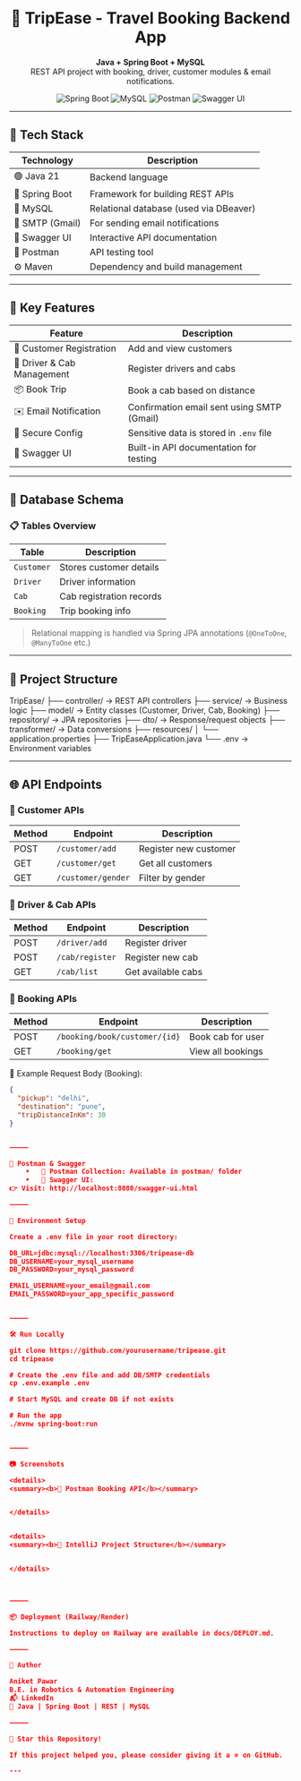 <h1 align="center">🚗 TripEase - Travel Booking Backend App</h1>

<p align="center">
  <b>Java + Spring Boot + MySQL</b><br>
  REST API project with booking, driver, customer modules & email notifications.
</p>

<p align="center">
  <img src="https://img.shields.io/badge/SpringBoot-2.7.3-brightgreen" alt="Spring Boot">
  <img src="https://img.shields.io/badge/MySQL-8.0-blue" alt="MySQL">
  <img src="https://img.shields.io/badge/Postman-Tested-orange" alt="Postman">
  <img src="https://img.shields.io/badge/Swagger-UI-green" alt="Swagger UI">
</p>

---

## 🚀 Tech Stack

| Technology     | Description                            |
|----------------|----------------------------------------|
| 🟢 Java 21      | Backend language                       |
| 🌱 Spring Boot  | Framework for building REST APIs       |
| 🐬 MySQL        | Relational database (used via DBeaver) |
| 📧 SMTP (Gmail) | For sending email notifications        |
| 📘 Swagger UI   | Interactive API documentation          |
| 📮 Postman      | API testing tool                       |
| ⚙️ Maven         | Dependency and build management        |

---

## 📌 Key Features

| Feature                      | Description                                      |
|-----------------------------|--------------------------------------------------|
| 👤 Customer Registration     | Add and view customers                           |
| 🚖 Driver & Cab Management   | Register drivers and cabs                        |
| 📦 Book Trip                 | Book a cab based on distance                     |
| ✉️ Email Notification        | Confirmation email sent using SMTP (Gmail)       |
| 🔐 Secure Config             | Sensitive data is stored in `.env` file          |
| 📃 Swagger UI                | Built-in API documentation for testing           |

---

## 🧩 Database Schema

### 📋 Tables Overview

| Table      | Description              |
|------------|--------------------------|
| `Customer` | Stores customer details  |
| `Driver`   | Driver information       |
| `Cab`      | Cab registration records |
| `Booking`  | Trip booking info        |

> Relational mapping is handled via Spring JPA annotations (`@OneToOne`, `@ManyToOne` etc.)

---

## 📂 Project Structure

TripEase/
├── controller/     → REST API controllers
├── service/        → Business logic
├── model/          → Entity classes (Customer, Driver, Cab, Booking)
├── repository/     → JPA repositories
├── dto/            → Response/request objects
├── transformer/    → Data conversions
├── resources/
│   └── application.properties
├── TripEaseApplication.java
└── .env            → Environment variables

---

## 🌐 API Endpoints

### 🔹 Customer APIs

| Method | Endpoint              | Description           |
|--------|-----------------------|-----------------------|
| POST   | `/customer/add`       | Register new customer |
| GET    | `/customer/get`       | Get all customers     |
| GET    | `/customer/gender`    | Filter by gender      |

### 🔹 Driver & Cab APIs

| Method | Endpoint           | Description         |
|--------|--------------------|---------------------|
| POST   | `/driver/add`      | Register driver     |
| POST   | `/cab/register`    | Register new cab    |
| GET    | `/cab/list`        | Get available cabs  |

### 🔹 Booking APIs

| Method | Endpoint                            | Description         |
|--------|-------------------------------------|---------------------|
| POST   | `/booking/book/customer/{id}`       | Book cab for user   |
| GET    | `/booking/get`                      | View all bookings   |

📌 Example Request Body (Booking):
```json
{
  "pickup": "delhi",
  "destination": "pune",
  "tripDistanceInKm": 30
}


⸻

🧪 Postman & Swagger
	•	🔹 Postman Collection: Available in postman/ folder
	•	🔹 Swagger UI:
👉 Visit: http://localhost:8080/swagger-ui.html

⸻

🔐 Environment Setup

Create a .env file in your root directory:

DB_URL=jdbc:mysql://localhost:3306/tripease-db
DB_USERNAME=your_mysql_username
DB_PASSWORD=your_mysql_password

EMAIL_USERNAME=your_email@gmail.com
EMAIL_PASSWORD=your_app_specific_password


⸻

🛠 Run Locally

git clone https://github.com/yourusername/tripease.git
cd tripease

# Create the .env file and add DB/SMTP credentials
cp .env.example .env

# Start MySQL and create DB if not exists

# Run the app
./mvnw spring-boot:run


⸻

📷 Screenshots

<details>
<summary><b>📌 Postman Booking API</b></summary>


</details>


<details>
<summary><b>🧱 IntelliJ Project Structure</b></summary>


</details>



⸻

📦 Deployment (Railway/Render)

Instructions to deploy on Railway are available in docs/DEPLOY.md.

⸻

👤 Author

Aniket Pawar
B.E. in Robotics & Automation Engineering
📬 LinkedIn
💼 Java | Spring Boot | REST | MySQL

⸻

🌟 Star this Repository!

If this project helped you, please consider giving it a ⭐ on GitHub.

---
